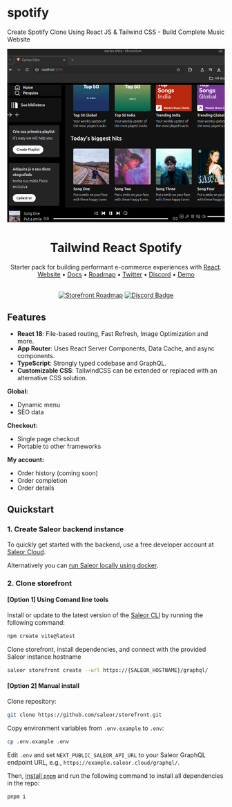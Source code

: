 # spotify
Create Spotify Clone Using React JS &amp; Tailwind CSS  - Build Complete Music Website 

![Spotify](./src/assets/Screenshot.png)

<div align="center">
  <h1>Tailwind React Spotify</h1>
  Starter pack for building performant e-commerce experiences with <a href="https://github.com/react">React</a>.
</div>

<div align="center">
  <a href="https://google.com">Website</a>
  <span> • </span>
  <a href="https://docs.google.com">Docs</a>
  <span> • </span>
  <a href="https://github.com/orgs/">Roadmap</a>
  <span> • </span>
  <a href="https://twitter.com/">Twitter</a>
  <span> • </span>
  <a href="https://discord.gg">Discord</a>
  <span> • </span>
  <a href="https:///">Demo</a>
</div>

<br/>

<div align="center">

[![Storefront Roadmap](https://img.shields.io/badge/ROADMAP-EFEFEF?style=for-the-badge)](https://github.com/orgs/saleor/projects/45/views/2)
[![Discord Badge](https://dcbadge.vercel.app/api/server/H52JTZAtSH)](https://discord.gg/H52JTZAtSH)

</div>

## Features

- **React 18**: File-based routing, Fast Refresh, Image Optimization and more.
- **App Router**: Uses React Server Components, Data Cache, and async components.
- **TypeScript**: Strongly typed codebase and GraphQL.
- **Customizable CSS**: TailwindCSS can be extended or replaced with an alternative CSS solution.

**Global:**

- Dynamic menu
- SEO data

**Checkout:**

- Single page checkout
- Portable to other frameworks

**My account:**

- Order history (coming soon)
- Order completion
- Order details

## Quickstart

### 1. Create Saleor backend instance
To quickly get started with the backend, use a free developer account at [Saleor Cloud](https://cloud.saleor.io/?utm_source=storefront&utm_medium=github).

Alternatively you can [run Saleor locally using docker](https://docs.saleor.io/docs/3.x/setup/docker-compose?utm_source=storefront&utm_medium=github).

### 2. Clone storefront

#### [Option 1] Using Comand line tools

Install or update to the latest version of the [Saleor CLI](https://docs.saleor.io/docs/3.x/cli) by running the following command:

```bash
npm create vite@latest
```

Clone storefront, install dependencies, and connect with the provided Saleor instance hostname

```bash
saleor storefront create --url https://{SALEOR_HOSTNAME}/graphql/
```

#### [Option 2] Manual install

Clone repository:
```bash
git clone https://github.com/saleor/storefront.git
```

Copy environment variables from `.env.example` to `.env`:

```bash
cp .env.example .env
```

Edit `.env` and set `NEXT_PUBLIC_SALEOR_API_URL` to your Saleor GraphQL endpoint URL, e.g., `https://example.saleor.cloud/graphql/`.

Then, [install `pnpm`](https://pnpm.io/installation) and run the following command to install all dependencies in the repo:

```bash
pnpm i
```


